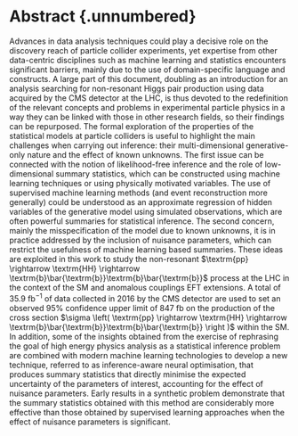 
# Abstract {.unnumbered}

Advances in data analysis techniques could play a decisive role on the
discovery reach of particle collider experiments, yet
expertise from other data-centric
disciplines such as machine learning and statistics
encounters significant
barriers, mainly due to the use of domain-specific language
and constructs.
A large part of this document, doubling as an introduction
for an analysis searching for non-resonant
Higgs pair production using data acquired by the CMS detector
at the LHC, is thus devoted to the redefinition of the relevant
concepts and problems in experimental particle physics in a way
they can be linked with those in other research fields, so
their findings can be repurposed.
The formal exploration of
the properties of the statistical models at particle colliders
is useful to highlight the main challenges when carrying out
inference: their multi-dimensional generative-only nature
and the effect of known unknowns. The first issue can
be connected with the notion of likelihood-free inference
and the role of low-dimensional summary statistics, which
can be constructed using machine learning techniques or using
physically motivated variables. The use of supervised
machine learning methods (and event reconstruction
more generally) could be understood as an approximate regression of
hidden variables of the generative model using simulated
observations, which are often powerful summaries for
statistical inference. The second concern, mainly the misspecification
of the model due to known unknowns, it is in practice addressed by
the inclusion of nuisance parameters, which can restrict the usefulness
of machine learning based summaries.
These ideas are exploited in this work
to study the non-resonant
$\textrm{pp} \rightarrow \textrm{HH} \rightarrow
\textrm{b}\bar{\textrm{b}}\textrm{b}\bar{\textrm{b}}$
process at the LHC in the context of the SM
and anomalous couplings EFT extensions. A total
of $35.9\ \textrm{fb}^{-1}$ of data
collected in 2016 by the CMS detector are used to set an observed 95\%
confidence upper limit of $847\ \textrm{fb}$ on the production of the cross section
$\sigma \left( \textrm{pp} \rightarrow \textrm{HH} \rightarrow
\textrm{b}\bar{\textrm{b}}\textrm{b}\bar{\textrm{b}} \right )$ within the SM.
In addition,
some of the insights obtained from the exercise of rephrasing the goal of high
energy physics analysis as a statistical inference problem are combined with
modern machine learning technologies to develop a new technique, referred
to as inference-aware neural optimisation, that produces
summary statistics that directly minimise the expected uncertainty of
the parameters of interest, accounting for the effect of nuisance
parameters. Early results in a synthetic problem demonstrate that the summary
statistics obtained with this method are considerably more effective than
those obtained by supervised learning approaches when the effect
of nuisance parameters is significant.



